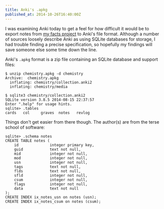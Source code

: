 ```yaml
---
title: Anki's .apkg
published_at: 2014-10-26T16:40:00Z
---
```


I was examining Anki today to get a feel for how difficult it would be to export notes from [my facts project](https://github.com/brandur/facts-canonical) to Anki's file format. Although a number of sources loosely describe Anki as using SQLite databases for storage, I had trouble finding a precise specification, so hopefully my findings will save someone else some time down the line.

Anki's `.apkg` format is a zip file containing an SQLite database and support files:

```
$ unzip chemistry.apkg -d chemistry
Archive:  chemistry.apkg
  inflating: chemistry/collection.anki2
  inflating: chemistry/media

$ sqlite3 chemistry/collection.anki2
SQLite version 3.8.5 2014-08-15 22:37:57
Enter ".help" for usage hints.
sqlite> .tables
cards   col     graves  notes   revlog
```

Things don't get easier from there though. The author(s) are from the terse school of software:

```
sqlite> .schema notes
CREATE TABLE notes (
    id              integer primary key,
    guid            text not null,
    mid             integer not null,
    mod             integer not null,
    usn             integer not null,
    tags            text not null,
    flds            text not null,
    sfld            integer not null,
    csum            integer not null,
    flags           integer not null,
    data            text not null
);
CREATE INDEX ix_notes_usn on notes (usn);
CREATE INDEX ix_notes_csum on notes (csum);
```

